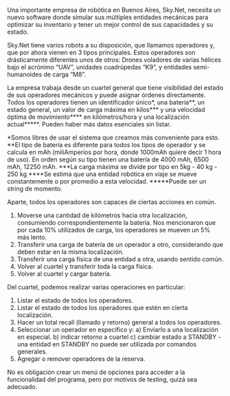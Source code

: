 Una importante empresa de robótica en Buenos Aires, Sky.Net, necesita un nuevo software donde simular sus múltiples entidades mecánicas para optimizar su inventario y tener un mejor control de sus capacidades y su estado.

Sky.Net tiene varios robots a su disposición, que llamamos operadores y, que por ahora vienen en 3 tipos principales. Estos operadores son drásticamente diferentes unos de otros: Drones voladores de varias hélices bajo el acrónimo “UAV”, unidades cuadrúpedas “K9”, y entidades semi-humanoides de carga “M8”.

La empresa trabaja desde un cuartel general que tiene visibilidad del estado de sus operadores mecánicos y puede asignar órdenes directamente. Todos los operadores tienen un identificador único*, una batería**, un estado general, un valor de carga máxima en kilos*** y una velocidad óptima de movimiento**** en kilómetros/hora y una localización actual*****. Pueden haber más datos esenciales sin listar.

*Somos libres de usar el sistema que creamos más conveniente para esto.
**El tipo de batería es diferente para todos los tipos de operador y se calcula en mAh (miliAmperios por hora, donde 1000mAh quiere decir 1 hora de uso). En orden según su tipo tienen una batería de 4000 mAh, 6500 mAh, 12250 mAh.
***La carga máxima se divide por tipo en 5kg - 40 kg - 250 kg 
****Se estima que una entidad robótica en viaje se mueve constantemente o por promedio a esta velocidad.
*****Puede ser un string de momento.

Aparte, todos los operadores son capaces de ciertas acciones en común.
1) Moverse una cantidad de kilómetros hacia otra localización, consumiendo correspondientemente la batería. Nos mencionaron que por cada 10% utilizados de carga, los operadores se mueven un 5% más lento.
2) Transferir una carga de batería de un operador a otro, considerando que deben estar en la misma localización.
3) Transferir una carga física de una entidad a otra, usando sentido común.
4) Volver al cuartel y transferir toda la carga física.
5) Volver al cuartel y cargar batería.

Del cuartel, podemos realizar varias operaciones en particular:
1) Listar el estado de todos los operadores.
2) Listar el estado de todos los operadores que estén en cierta localización.
3) Hacer un total recall (llamado y retorno) general a todos los operadores.
4) Seleccionar un operador en específico y:
  a) Enviarlo a una localización en especial.
  b) indicar retorno a cuartel
  c) cambiar estado a STANDBY - una entidad en STANDBY no puede ser utilizada por comandos generales.
5) Agregar o remover operadores de la reserva.

No es obligación crear un menú de opciones para acceder a la funcionalidad del programa, pero por motivos de testing, quizá sea adecuado.
